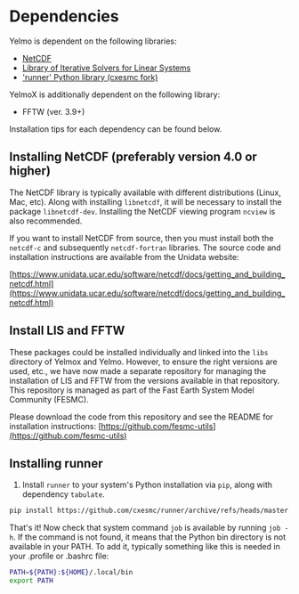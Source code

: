 # Dependencies

Yelmo is dependent on the following libraries:

- [NetCDF](https://www.unidata.ucar.edu/software/netcdf/docs/getting_and_building_netcdf.html)
- [Library of Iterative Solvers for Linear Systems](http://www.ssisc.org/lis/)
- ['runner' Python library (cxesmc fork)](https://github.com/cxesmc/runner)

YelmoX is additionally dependent on the following library:

- FFTW (ver. 3.9+)

Installation tips for each dependency can be found below.

## Installing NetCDF (preferably version 4.0 or higher)

The NetCDF library is typically available with different distributions (Linux, Mac, etc).
Along with installing `libnetcdf`, it will be necessary to install the package `libnetcdf-dev`.
Installing the NetCDF viewing program `ncview` is also recommended.

If you want to install NetCDF from source, then you must install both the
`netcdf-c` and subsequently `netcdf-fortran` libraries. The source code and
installation instructions are available from the Unidata website:

[https://www.unidata.ucar.edu/software/netcdf/docs/getting_and_building_netcdf.html](https://www.unidata.ucar.edu/software/netcdf/docs/getting_and_building_netcdf.html)

## Install LIS and FFTW

These packages could be installed individually and linked into the `libs` directory of Yelmox and Yelmo. However, to ensure the right versions are used, etc., we have now made a separate repository for managing the installation of LIS and FFTW from the versions available in that repository. This repository is managed as part of the Fast Earth System Model Community (FESMC).

Please download the code from this repository and see the README for installation instructions:
[https://github.com/fesmc-utils](https://github.com/fesmc-utils)

## Installing runner

1. Install `runner` to your system's Python installation via `pip`, along with dependency `tabulate`.

```bash
pip install https://github.com/cxesmc/runner/archive/refs/heads/master.zip
```

That's it! Now check that system command `job` is available by running `job -h`. If the command is not found, it means that the Python bin directory is not available in your PATH. To add it, typically something like this is needed in your .profile or .bashrc file:

```bash
PATH=${PATH}:${HOME}/.local/bin
export PATH
```
